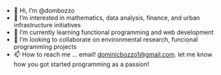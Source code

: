- 👋 Hi, I’m @dombozzo
- 👀 I’m interested in mathematics, data analysis, finance, and urban infrastructure initiatives
- 🌱 I’m currently learning functional programming and web development
- 💞️ I’m looking to collaborate on environmental research, funcional programming projects
- 📫 How to reach me ... email! dominicbozzo1@gmail.com. let me know how you got started programming as a passion!

<!---
dombozzo/dombozzo is a ✨ special ✨ repository because its `README.md` (this file) appears on your GitHub profile.
You can click the Preview link to take a look at your changes.
--->
